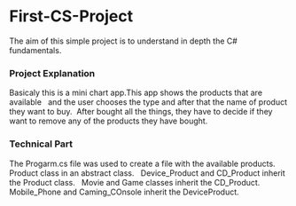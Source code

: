# First-CS-Project

The aim of this simple project is to understand in depth the C# fundamentals.

### Project Explanation

Basicaly this is a mini chart app.This app shows the products that are available &nbsp;
and the user chooses the type and after that the name of product they want to buy.&nbsp;
After bought all the things, they have to decide if they want to remove any of the products they have bought.&nbsp;

### Technical Part

The Progarm.cs file was used to create a file with the available products. &nbsp;
Product class in an abstract class. &nbsp;
Device_Product and CD_Product inherit the Product class. &nbsp;
Movie and Game classes inherit the CD_Product. &nbsp;
Mobile_Phone and Caming_COnsole inherit the DeviceProduct.
